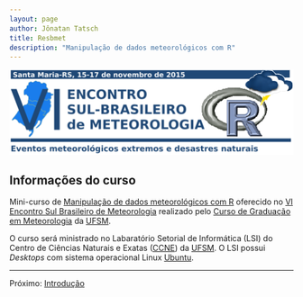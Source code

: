 ```yaml
---
layout: page
author: Jônatan Tatsch
title: Resbmet
description: "Manipulação de dados meteorológicos com R"
---
```


<p align="center">
  <img src="figs/logo_resbmet.png" alt="Resbmet"/>
</p>

## Informações do curso

Mini-curso de [Manipulação de dados meteorológicos com R](https://github.com/jdtatsch/Resbmet) oferecido no [VI Encontro Sul Brasileiro de Meteorologia](http://coral.ufsm.br/viesbmmet/) realizado pelo [Curso de Graduação em Meteorologia](http://w3.ufsm.br/meteorologia/) da [UFSM](http://site.ufsm.br/).

O curso será ministrado no Labaratório Setorial de Informática (LSI) do Centro de Ciências Naturais e Exatas ([CCNE](http://w3.ufsm.br/ccne/)) da [UFSM](http://site.ufsm.br/). O LSI possui *Desktops* com sistema operacional Linux [Ubuntu](http://ubuntu-br.org/). 

- - - 

Próximo: [Introdução](https://rawgit.com/jdtatsch/Resbmet/master/1_Rinstall.html)


 
 